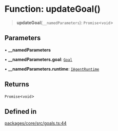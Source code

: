 # Function: updateGoal()

> **updateGoal**(`__namedParameters`): `Promise`\<`void`\>

## Parameters

• **\_\_namedParameters**

• **\_\_namedParameters.goal**: [`Goal`](../interfaces/Goal.md)

• **\_\_namedParameters.runtime**: [`IAgentRuntime`](../interfaces/IAgentRuntime.md)

## Returns

`Promise`\<`void`\>

## Defined in

[packages/core/src/goals.ts:44](https://github.com/ai16z/eliza/blob/7fcf54e7fb2ba027d110afcc319c0b01b3f181dc/packages/core/src/goals.ts#L44)
